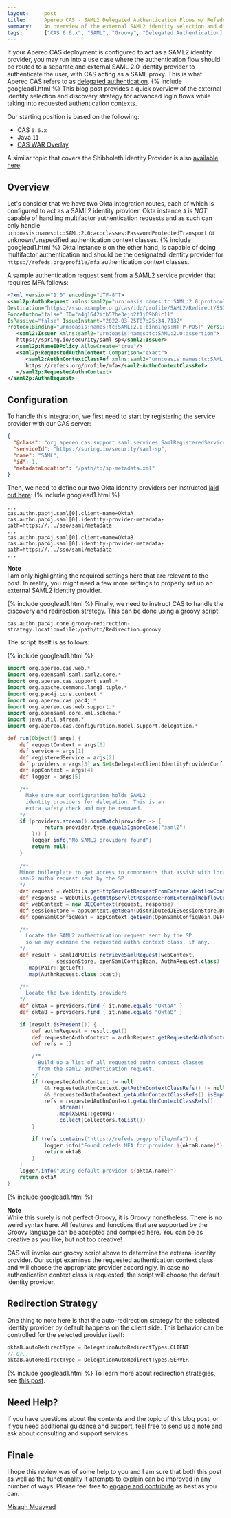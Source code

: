 ```yaml
---
layout:     post
title:      Apereo CAS - SAML2 Delegated Authentication Flows w/ Refeds MFA
summary:    An overview of the external SAML2 identity selection and discovery strategy in Apereo CAS while taking into requested authentication contexts, specifically for Refeds MFA.
tags:       ["CAS 6.6.x", "SAML", "Groovy", "Delegated Authentication]
---
```


If your Apereo CAS deployment is configured to act as a SAML2 identity provider, you may run into a use case where the authentication flow should be routed to a separate and external SAML 2.0 identity provider to authenticate the user, with CAS acting as a SAML proxy. This is what Apereo CAS refers to as [delegated authentication](https://apereo.github.io/cas/development/integration/Delegate-Authentication.html). {% include googlead1.html  %} This blog post provides a quick overview of the external identity selection and discovery strategy for advanced login flows while taking into requested authentication contexts.

Our starting position is based on the following:

- CAS `6.6.x`
- Java `11`
- [CAS WAR Overlay](https://github.com/apereo/cas-overlay-template)

A similar topic that covers the Shibboleth Identity Provider is also [available here](/2022/03/24/shibboleth-idp-saml-authn).

## Overview

Let's consider that we have two Okta integration routes, each of which is configured to act as a SAML2 identity provider. Okta instance `A` is *NOT* capable of handling multifactor authentication requests and as such can only handle `urn:oasis:names:tc:SAML:2.0:ac:classes:PasswordProtectedTransport` or unknown/unspecified authentication context classes. 
{% include googlead1.html  %} Okta instance `B` on the other hand, is capable of doing multifactor authentication and should be the designated identity provider for `https://refeds.org/profile/mfa` authentication context classes. 

A sample authentication request sent from a SAML2 service provider that requires MFA follows:

```xml
<?xml version="1.0" encoding="UTF-8"?>
<saml2p:AuthnRequest xmlns:saml2p="urn:oasis:names:tc:SAML:2.0:protocol" 
Destination="https://sso.example.org/cas/idp/profile/SAML2/Redirect/SSO" 
ForceAuthn="false" ID="a4g1642ifh57he3ejb2f1j69b8ic11" 
IsPassive="false" IssueInstant="2022-03-25T07:25:34.713Z" 
ProtocolBinding="urn:oasis:names:tc:SAML:2.0:bindings:HTTP-POST" Version="2.0">
   <saml2:Issuer xmlns:saml2="urn:oasis:names:tc:SAML:2.0:assertion">
   https://spring.io/security/saml-sp</saml2:Issuer>
   <saml2p:NameIDPolicy AllowCreate="true"/>
   <saml2p:RequestedAuthnContext Comparison="exact">
      <saml2:AuthnContextClassRef xmlns:saml2="urn:oasis:names:tc:SAML:2.0:assertion">
      https://refeds.org/profile/mfa</saml2:AuthnContextClassRef>
   </saml2p:RequestedAuthnContext>
</saml2p:AuthnRequest>
```

## Configuration 

To handle this integration, we first need to start by registering the service provider with our CAS server:

```json
{
  "@class": "org.apereo.cas.support.saml.services.SamlRegisteredService",
  "serviceId": "https://spring.io/security/saml-sp",
  "name": "SAML",
  "id": 1,
  "metadataLocation": "/path/to/sp-metadata.xml"
}
```

Then, we need to define our two Okta identity providers per instructed [laid out here](https://apereo.github.io/cas/development/integration/Delegate-Authentication.html):
{% include googlead1.html  %}
```
...
cas.authn.pac4j.saml[0].client-name=OktaA
cas.authn.pac4j.saml[0].identity-provider-metadata-path=https://.../sso/saml/metadata
...
cas.authn.pac4j.saml[0].client-name=OktaB
cas.authn.pac4j.saml[0].identity-provider-metadata-path=https://.../sso/saml/metadata
...
```

<div class="alert alert-info">
  <strong>Note</strong><br/>I am only highlighting the required settings here that are relevant to the post. In reality, you might need a few more settings to properly set up an external SAML2 identity provider.
</div>

{% include googlead1.html  %}
Finally, we need to instruct CAS to handle the discovery and redirection strategy. This can be done using a groovy script:

```
cas.authn.pac4j.core.groovy-redirection-strategy.location=file:/path/to/Redirection.groovy
```

The script itself is as follows:

{% include googlead1.html  %}
```groovy
import org.apereo.cas.web.*
import org.opensaml.saml.saml2.core.*
import org.apereo.cas.support.saml.*
import org.apache.commons.lang3.tuple.*
import org.pac4j.core.context.*
import org.apereo.cas.pac4j.*
import org.apereo.cas.web.support.*
import org.opensaml.core.xml.schema.*
import java.util.stream.*
import org.apereo.cas.configuration.model.support.delegation.*

def run(Object[] args) {
    def requestContext = args[0]
    def service = args[1]
    def registeredService = args[2]
    def providers = args[3] as Set<DelegatedClientIdentityProviderConfiguration>
    def appContext = args[4]
    def logger = args[5]

    /**
      Make sure our configuration holds SAML2
      identity providers for delegation. This is an
      extra safety check and may be removed.
    */
    if (providers.stream().noneMatch(provider -> {
            return provider.type.equalsIgnoreCase("saml2")
        })) {
        logger.info("No SAML2 providers found")
        return null;
    }
    
    /**
    Minor boilerplate to get access to components that assist with locating the
    saml2 authn request sent by the SP
    */
    def request = WebUtils.getHttpServletRequestFromExternalWebflowContext(requestContext)
    def response = WebUtils.getHttpServletResponseFromExternalWebflowContext(requestContext)
    def webContext = new JEEContext(request, response)
    def sessionStore = appContext.getBean(DistributedJEESessionStore.DEFAULT_BEAN_NAME)
    def openSamlConfigBean = appContext.getBean(OpenSamlConfigBean.DEFAULT_BEAN_NAME)

    /**
      Locate the SAML2 authentication request sent by the SP
      so we may examine the requested authn context class, if any.
    */
    def result = SamlIdPUtils.retrieveSamlRequest(webContext,
                sessionStore, openSamlConfigBean, AuthnRequest.class)
      .map(Pair::getLeft)
      .map(AuthnRequest.class::cast);

    /**
      Locate the two identity providers
    */
    def oktaA = providers.find { it.name.equals "OktaA" }
    def oktaB = providers.find { it.name.equals "OktaB" }

    if (result.isPresent()) {
        def authnRequest = result.get()
        def requestedAuthnContext = authnRequest.getRequestedAuthnContext()
        def refs = []

        /**
          Build up a list of all requested authn context classes
          from the saml2 authentication request.
        */
        if (requestedAuthnContext != null 
            && requestedAuthnContext.getAuthnContextClassRefs() != null
            && !requestedAuthnContext.getAuthnContextClassRefs().isEmpty()) {
            refs = requestedAuthnContext.getAuthnContextClassRefs()
                .stream()
                .map(XSURI::getURI)
                .collect(Collectors.toList())
        }

        if (refs.contains("https://refeds.org/profile/mfa")) {
            logger.info("Found refeds MFA for provider ${oktaB.name}")
            return oktaB
        }
    }
    logger.info("Using default provider ${oktaA.name}")
    return oktaA
}
```
{% include googlead1.html  %}

<div class="alert alert-info">
  <strong>Note</strong><br/>While this surely is not perfect Groovy, it is Groovy nonetheless. There is no weird syntax here. All features and functions that are supported by the Groovy language can be accepted and compiled here. You can be as creative as you like, but not too creative!
</div>

CAS will invoke our groovy script above to determine the external identity provider. Our script examines the requested authentication context class and will choose the appropriate provider accordingly. In case no authentication context class is requested, the script will choose the default identity provider.

## Redirection Strategy

One thing to note here is that the auto-redirection strategy for the selected identity provider by default happens on the client side. This behavior can be controlled for the selected provider itself:

```groovy
oktaB.autoRedirectType = DelegationAutoRedirectTypes.CLIENT
// Or...
oktaB.autoRedirectType = DelegationAutoRedirectTypes.SERVER
```
{% include googlead1.html  %}
To learn more about redirection strategies, see [this post](/2021/10/27/cas65-delegated-authn-redirect/).

## Need Help?

If you have questions about the contents and the topic of this blog post, or if you need additional guidance and support, feel free to [send us a note ](/#contact-section-header) and ask about consulting and support services.

## Finale

I hope this review was of some help to you and I am sure that both this post as well as the functionality it attempts to explain can be improved in any number of ways. Please feel free to [engage and contribute](https://apereo.github.io/cas/developer/Contributor-Guidelines.html) as best as you can.

[Misagh Moayyed](https://fawnoos.com)
